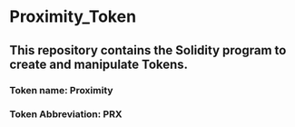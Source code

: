 # Proximity_Token

## This repository contains the Solidity program to create and manipulate Tokens. 
### Token name: Proximity
### Token Abbreviation: PRX
